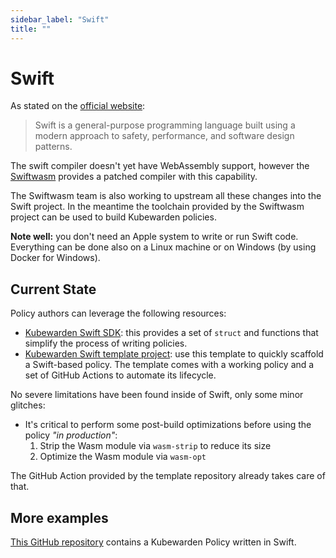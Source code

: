 ```yaml
---
sidebar_label: "Swift"
title: ""
---
```


# Swift

As stated on the [official website](https://swift.org/):

> Swift is a general-purpose programming language built using a modern approach
> to safety, performance, and software design patterns.

The swift compiler doesn't yet have WebAssembly support, however the
[Swiftwasm](https://swiftwasm.org/) provides a patched compiler with this
capability.

The Swiftwasm team is also working to upstream all these changes into the
Swift project. In the meantime the toolchain provided by the Swiftwasm project
can be used to build Kubewarden policies.

**Note well:** you don't need an Apple system to write or run Swift code. Everything
can be done also on a Linux machine or on Windows (by using Docker for Windows).

## Current State

Policy authors can leverage the following resources:

  * [Kubewarden Swift SDK](https://github.com/kubewarden/policy-sdk-swift): this
    provides a set of `struct` and functions that simplify the process of
    writing policies.
  * [Kubewarden Swift template project](https://github.com/kubewarden/swift-policy-template):
    use this template to quickly scaffold a Swift-based policy. The template comes
    with a working policy and a set of GitHub Actions to automate its lifecycle.

No severe limitations have been found inside of Swift, only
some minor glitches:

* It's critical to perform some post-build optimizations before using the
  policy *"in production"*:
  1. Strip the Wasm module via `wasm-strip` to reduce its size
  1. Optimize the Wasm module via `wasm-opt`

The GitHub Action provided by the template repository already takes care of that.

## More examples

[This GitHub repository](https://github.com/kubewarden/pod-runtime-class-policy)
contains a Kubewarden Policy written in Swift.

